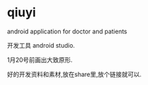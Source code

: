 qiuyi
=====

android application for doctor and patients


开发工具 android studio.


1月20号前画出大致原形.


好的开发资料和素材,放在share里,放个链接就可以.
